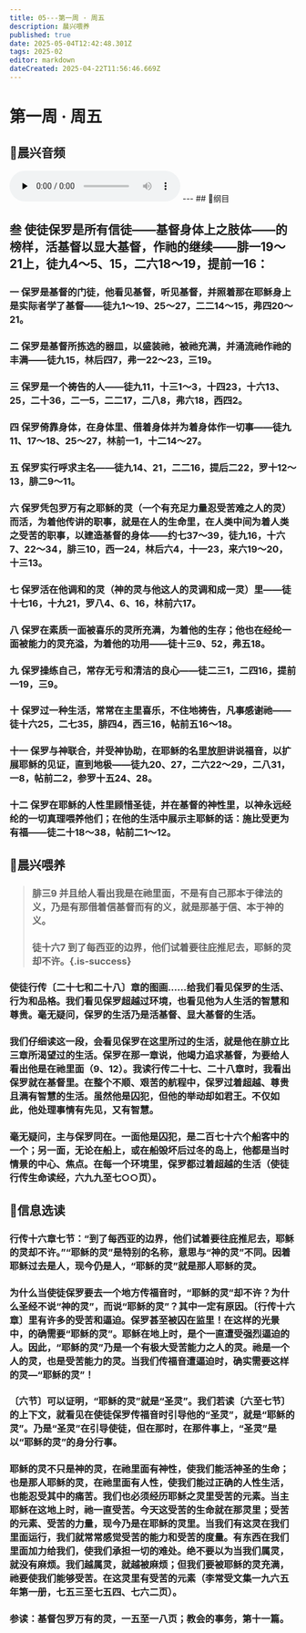 ```yaml
---
title: 05---第一周 · 周五
description: 晨兴喂养
published: true
date: 2025-05-04T12:42:48.301Z
tags: 2025-02
editor: markdown
dateCreated: 2025-04-22T11:56:46.669Z
---
```


# 第一周 · 周五
## 🎵晨兴音频
<audio id="audio" controls="" preload="none">
      <source id="mp3" src="/2025-02/week1/week1day5.mp3">
</audio>
---
## 📖纲目

## **叁   使徒保罗是所有信徒——基督身体上之肢体——的榜样，活基督以显大基督，作祂的继续——腓一19～21上，徒九4～5、15，二六18～19，提前一16：**

### **一   保罗是基督的门徒，他看见基督，听见基督，并照着那在耶稣身上是实际者学了基督——徒九1～19、25～27，二二14～15，弗四20～21。**

### **二   保罗是基督所拣选的器皿，以盛装祂，被祂充满，并涌流祂作祂的丰满——徒九15，林后四7，弗一22～23，三19。**

### **三   保罗是一个祷告的人——徒九11，十三1～3，十四23，十六13、25，二十36，二一5，二二17，二八8，弗六18，西四2。**

### **四   保罗倚靠身体，在身体里、借着身体并为着身体作一切事——徒九11、17～18、25～27，林前一1，十二14～27。**

### **五   保罗实行呼求主名——徒九14、21，二二16，提后二22，罗十12～13，腓二9～11。**

### **六   保罗凭包罗万有之耶稣的灵（一个有充足力量忍受苦难之人的灵）而活，为着他传讲的职事，就是在人的生命里，在人类中间为着人类之受苦的职事，以建造基督的身体——约七37～39，徒九16，十六7、22～34，腓三10，西一24，林后六4，十一23，来六19～20，十三13。**

### **七   保罗活在他调和的灵（神的灵与他这人的灵调和成一灵）里——徒十七16，十九21，罗八4、6、16，林前六17。**

### **八   保罗在素质一面被喜乐的灵所充满，为着他的生存；他也在经纶一面被能力的灵充溢，为着他的功用——徒十三9、52，弗五18。**

### **九   保罗操练自己，常存无亏和清洁的良心——徒二三1，二四16，提前一19，三9。**

### **十   保罗过一种生活，常常在主里喜乐，不住地祷告，凡事感谢祂——徒十六25，二七35，腓四4，西三16，帖前五16～18。**

### **十一   保罗与神联合，并受神协助，在耶稣的名里放胆讲说福音，以扩展耶稣的见证，直到地极——徒九20、27，二六22～29，二八31，一8，帖前二2，参罗十五24、28。**

### **十二   保罗在耶稣的人性里顾惜圣徒，并在基督的神性里，以神永远经纶的一切真理喂养他们；在他的生活中展示主耶稣的话：施比受更为有福——徒二十18～38，帖前二1～12。**

## 📖晨兴喂养

>### 腓三9    并且给人看出我是在祂里面，不是有自己那本于律法的义，乃是有那借着信基督而有的义，就是那基于信、本于神的义。
>### 徒十六7    到了每西亚的边界，他们试着要往庇推尼去，耶稣的灵却不许。{.is-success}

### 使徒行传〔二十七和二十八〕章的图画……给我们看见保罗的生活、行为和品格。我们看见保罗超越过环境，也看见他为人生活的智慧和尊贵。毫无疑问，保罗的生活乃是活基督、显大基督的生活。

### 我们仔细读这一段，会看见保罗在这里所过的生活，就是他在腓立比三章所渴望过的生活。保罗在那一章说，他竭力追求基督，为要给人看出他是在祂里面（9、12）。我读行传二十七、二十八章时，我看出保罗就在基督里。在整个不顺、艰苦的航程中，保罗过着超越、尊贵且满有智慧的生活。虽然他是囚犯，但他的举动却如君王。不仅如此，他处理事情有先见，又有智慧。

### 毫无疑问，主与保罗同在。一面他是囚犯，是二百七十六个船客中的一个；另一面，无论在船上，或在船毁坏后过冬的岛上，他都是当时情景的中心、焦点。在每一个环境里，保罗都过着超越的生活（使徒行传生命读经，六九九至七○○页）。

## 📖信息选读

### 行传十六章七节：“到了每西亚的边界，他们试着要往庇推尼去，耶稣的灵却不许。”“耶稣的灵”是特别的名称，意思与“神的灵”不同。因着耶稣过去是人，现今仍是人，“耶稣的灵”就是那人耶稣的灵。

### 为什么当使徒保罗要去一个地方传福音时，“耶稣的灵”却不许？为什么圣经不说“神的灵”，而说“耶稣的灵”？其中一定有原因。〔行传十六章〕里有许多的受苦和逼迫。保罗甚至被囚在监里！在这样的光景中，的确需要“耶稣的灵”。耶稣在地上时，是个一直遭受强烈逼迫的人。因此，“耶稣的灵”乃是一个有极大受苦能力之人的灵。祂是一个人的灵，也是受苦能力的灵。当我们传福音遭逼迫时，确实需要这样的灵—“耶稣的灵”！

### 〔六节〕可以证明，“耶稣的灵”就是“圣灵”。我们若读〔六至七节〕的上下文，就看见在使徒保罗传福音时引导他的“圣灵”，就是“耶稣的灵”。乃是“圣灵”在引导使徒，但在那时，在那件事上，“圣灵”是以“耶稣的灵”的身分行事。

### 耶稣的灵不只是神的灵，在祂里面有神性，使我们能活神圣的生命；也是那人耶稣的灵，在祂里面有人性，使我们能过正确的人性生活，也能忍受其中的痛苦。我们也必须经历耶稣之灵里受苦的元素。当主耶稣在这地上时，祂一直受苦。今天这受苦的生命就在那灵里；受苦的元素、受苦的力量，现今乃是在耶稣的灵里。当我们有这灵在我们里面运行，我们就常常感觉受苦的能力和受苦的度量。有东西在我们里面加力给我们，使我们承担一切的难处。绝不要以为当我们属灵，就没有麻烦。我们越属灵，就越被麻烦；但我们要被耶稣的灵充满，祂要使我们能够受苦。在这灵里有受苦的元素（李常受文集一九六五年第一册，七五三至七五四、七六二页）。

### 参读：基督包罗万有的灵，一五至一八页；教会的事务，第十一篇。
<!-- Google tag (gtag.js) -->
<script async src="https://www.googletagmanager.com/gtag/js?id=G-1P8709Z16T"></script>
<script>
  window.dataLayer = window.dataLayer || [];
  function gtag(){dataLayer.push(arguments);}
  gtag('js', new Date());

  gtag('config', 'G-1P8709Z16T');
</script>